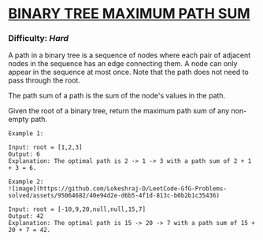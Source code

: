 # [BINARY TREE MAXIMUM PATH SUM](https://leetcode.com/problems/binary-tree-maximum-path-sum/description/)

### Difficulty: ***Hard***

A path in a binary tree is a sequence of nodes where each pair of adjacent nodes in the sequence has an edge connecting them. A node can only appear in the sequence at most once. Note that the path does not need to pass through the root.

The path sum of a path is the sum of the node's values in the path.

Given the root of a binary tree, return the maximum path sum of any non-empty path.

```
Example 1:

Input: root = [1,2,3]
Output: 6
Explanation: The optimal path is 2 -> 1 -> 3 with a path sum of 2 + 1 + 3 = 6.
```
```
Example 2:
![image](https://github.com/Lokeshraj-D/LeetCode-GfG-Problems-solved/assets/95064682/40e94d2e-d6b5-4f1d-813c-b0b2b1c35436)

Input: root = [-10,9,20,null,null,15,7]
Output: 42
Explanation: The optimal path is 15 -> 20 -> 7 with a path sum of 15 + 20 + 7 = 42.
```

